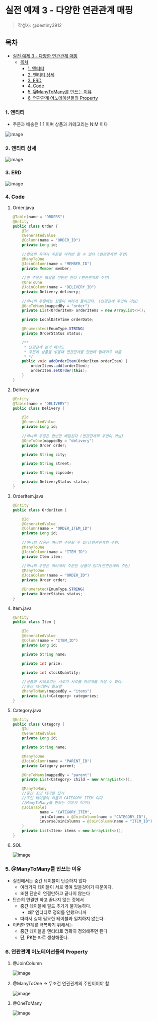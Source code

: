 # 실전 예제 3 - 다양한 연관관계 매핑
> 작성자: @destiny3912

## 목차
- [실전 예제 3 - 다양한 연관관계 매핑](#실전-예제-3---다양한-연관관계-매핑)
  - [목차](#목차)
    - [1. 엔티티](#1-엔티티)
    - [2. 엔티티 상세](#2-엔티티-상세)
    - [3. ERD](#3-erd)
    - [4. Code](#4-code)
    - [5. @ManyToMany를 안쓰는 이유](#5-manytomany를-안쓰는-이유)
    - [6. 연관관계 어노테이션들의 Property](#6-연관관계-어노테이션들의-property)

### 1. 엔티티

- 주문과 배송은 1:1 이며 상품과 카테고리는 N:M 이다

![image](https://github.com/luke0408/study_for_jpa_basic/assets/74547868/b97934ce-d317-44c2-8be9-ca411be9bf03)

### 2. 엔티티 상세

![image](https://github.com/luke0408/study_for_jpa_basic/assets/74547868/bff95a1b-00fd-43a6-8e10-54ec289796a9)

### 3. ERD

![image](https://github.com/luke0408/study_for_jpa_basic/assets/74547868/da0b0d7f-465b-4e8e-abed-2dc80b7bc66c)

### 4. Code

1. Order.java
    
    ```java
    @Table(name = "ORDERS")
    @Entity
    public class Order {
        @Id
        @GeneratedValue
        @Column(name = "ORDER_ID")
        private Long id;
    		
    	//한명의 유저가 주문을 여러번 할 수 있다 (연관관계의 주인)
        @ManyToOne
        @JoinColumn(name = "MEMBER_ID")
        private Member member;
    		
    	//한 주문은 배달을 한번만 한다 (연관관계의 주인)
        @OneToOne
        @JoinColumn(name = "DELIVERY_ID")
        private Delivery delivery;
    		
    	//하나의 주문에는 상품이 여러개 들어간다. (연관관계 주인이 아님)
        @OneToMany(mappedBy = "order")
        private List<OrderItem> orderItems = new ArrayList<>();
    
        private LocalDateTime orderDate;
    
        @Enumerated(EnumType.STRING)
        private OrderStatus status;
    
        /**
         * 연관관계 편의 메서드
         * 주문에 상품을 넣을때 연관관계를 한번에 업데이트 해줌
         * */
        public void addOrderItem(OrderItem orderItem) {
            orderItems.add(orderItem);
            orderItem.setOrder(this);
        }
    }
    ```
    
2. Delivery.java
    
    ```java
    @Entity
    @Table(name = "DELIVERY")
    public class Delivery {
    
        @Id
        @GeneratedValue
        private Long id;
    		
    	//하나의 주문은 한번만 배달된다 (연관관계의 주인이 아님)
        @OneToOne(mappedBy = "delivery")
        private Order order;
    
        private String city;
    
        private String street;
    
        private String zipcode;
    
        private DeliveryStatus status;
    }
    ```
    
3. OrderItem.java
    
    ```java
    @Entity
    public class OrderItem {
    
        @Id
        @GeneratedValue
        @Column(name = "ORDER_ITEM_ID")
        private Long id;
    		
    	//하나의 상품은 여러번 주문될 수 있다(연관관계의 주인)
        @ManyToOne
        @JoinColumn(name = "ITEM_ID")
        private Item item;
    		
    	//하나의 주문은 여러개의 주문된 상품이 있다(연관관계의 주인)
        @ManyToOne
        @JoinColumn(name = "ORDER_ID")
        private Order order;
    
        @Enumerated(EnumType.STRING)
        private OrderStatus status;
    }
    ```
    
4. Item.java
    
    ```java
    @Entity
    public class Item {
    
        @Id
        @GeneratedValue
        @Column(name = "ITEM_ID")
        private Long id;
    
        private String name;
    
        private int price;
    
        private int stockQuantity;
    		
    	//상품과 카테고리는 서로가 서로를 여러개를 가질 수 있다.
    	//중간 테이블이 필요함
        @ManyToMany(mappedBy = "items")
        private List<Category> categories;
    }
    ```
    
5. Category.java
    
    ```java
    @Entity
    public class Category {
        @Id
        @GeneratedValue
        private Long id;
    
        private String name;
    
        @ManyToOne
        @JoinColumn(name = "PARENT_ID")
        private Category parent;
    
        @OneToMany(mappedBy = "parent")
        private List<Category> child = new ArrayList<>();
    
        @ManyToMany
        //중간 조인 테이블 잡기
    	//조인 테이블의 이름이 CATEGORY_ITEM 이다
    	//ManyToMany를 안쓰는 이유가 이거다
        @JoinTable(
                name = "CATEGORY_ITEM",
                joinColumns = @JoinColumn(name = "CATEGORY_ID"),
                inverseJoinColumns = @JoinColumn(name = "ITEM_ID")
        )
        private List<Item> items = new ArrayList<>();
    }
    ```
6. SQL
    
    ![image](https://github.com/luke0408/study_for_jpa_basic/assets/74547868/b6ac45a5-a639-48b2-af12-97589adcca50)

    

### 5. @ManyToMany를 안쓰는 이유

- 실전에서는 중간 테이블이 단순하지 않다
    - 여러가지 테이블이 서로 엮여 있을것이기 때문이다.
    - 또한 단순히 연결만하고 끝나지 않는다
- 단순히 연결만 하고 끝나지 않는 것에서
    - 중간 테이블에 필드 추가가 불가능하다.
        - 왜? 엔티티로 정의를 안했으니까
    - 따라서 실제 필요한 테이블과 일치하지 않는다.
- 이러한 한계를 극복하기 위해서는
    - 중간 테이블을 엔티티로 명확히 정의해주면 된다
    - 단, PK는 따로 생성해준다.

### 6. 연관관계 어노테이션들의 Property

1. @JoinColumn
    
    ![image](https://github.com/luke0408/study_for_jpa_basic/assets/74547868/e010dc6c-083d-4188-a937-52fecc0f52e7)
    
2. @ManyToOne → 무조건 연관관계의 주인이어야 함
    
    ![image](https://github.com/luke0408/study_for_jpa_basic/assets/74547868/3ce30902-6ce0-4a21-981c-50296036f1d0)
    
3. @OneToMany
    
    ![image](https://github.com/luke0408/study_for_jpa_basic/assets/74547868/4c08fbb7-29ec-47c8-bda2-27ccc3d3a3ef)
